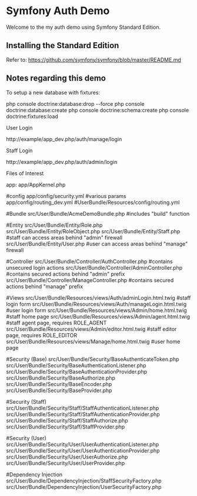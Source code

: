 Symfony Auth Demo
========================

Welcome to the my auth demo using Symfony Standard Edition.

Installing the Standard Edition
----------------------------------

Refer to: https://github.com/symfony/symfony/blob/master/README.md

Notes regarding this demo
-------------------------------------

To setup a new database with fixtures:

php console doctrine:database:drop --force
php console doctrine:database:create
php console doctrine:schema:create
php console doctrine:fixtures:load

User Login

http://example/app_dev.php/auth/manage/login

Staff Login

http://example/app_dev.php/auth/admin/login

Files of Interest

app:
app/AppKernel.php

#config
app/config/security.yml #various params
app/config/routing_dev.yml #UserBundle/Resources/config/routing.yml

#Bundle
src/User/Bundle/AcmeDemoBundle.php #includes "build" function

#Entity
src/User/Bundle/Entity/Role.php
src/User/Bundle/Entity/RoleObject.php
src/User/Bundle/Entity/Staff.php            #staff can access areas behind "admin" firewall
src/User/Bundle/Entity/User.php             #user can access areas behind "manage" firewall

#Controller
src/User/Bundle/Controller/AuthController.php   #contains unsecured login actions
src/User/Bundle/Controller/AdminController.php  #contains secured actions behind "admin" prefix
src/User/Bundle/Controller/ManageController.php #contains secured actions behind "manage" prefix

#Views
src/User/Bundle/Resources/views/Auth/adminLogin.html.twig   #staff login form
src/User/Bundle/Resources/views/Auth/manageLogin.html.twig  #user login form
src/User/Bundle/Resources/views/Admin/home.html.twig        #staff home page
src/User/Bundle/Resources/views/Admin/agent.html.twig       #staff agent page, requires ROLE_AGENT
src/User/Bundle/Resources/views/Admin/editor.html.twig      #staff editor page, requires ROLE_EDITOR
src/User/Bundle/Resources/views/Manage/home.html.twig       #user home page

#Security (Base)
src/User/Bundle/Security/BaseAuthenticateToken.php
src/User/Bundle/Security/BaseAuthenticationListener.php
src/User/Bundle/Security/BaseAuthenticationProvider.php
src/User/Bundle/Security/BaseAuthorize.php
src/User/Bundle/Security/BaseEncoder.php
src/User/Bundle/Security/BaseProvider.php

#Security (Staff)
src/User/Bundle/Security/Staff/StaffAuthenticationListener.php
src/User/Bundle/Security/Staff/StaffAuthenticationProvider.php
src/User/Bundle/Security/Staff/StaffAuthorize.php
src/User/Bundle/Security/Staff/StaffProvider.php

#Security (User)
src/User/Bundle/Security/User/UserAuthenticationListener.php
src/User/Bundle/Security/User/UserAuthenticationProvider.php
src/User/Bundle/Security/User/UserAuthorize.php
src/User/Bundle/Security/User/UserProvider.php

#Dependency Injection
src/User/Bundle/DependencyInjection/StaffSecurityFactory.php
src/User/Bundle/DependencyInjection/UserSecurityFactory.php